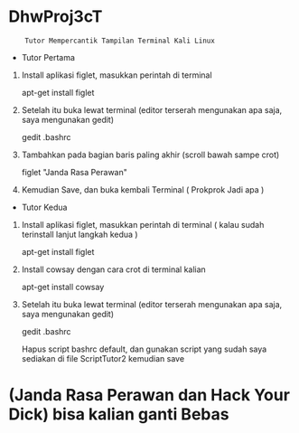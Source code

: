 # DhwProj3cT

        Tutor Mempercantik Tampilan Terminal Kali Linux

* Tutor Pertama

1. Install aplikasi figlet, masukkan perintah di terminal
   
   apt-get install figlet

2. Setelah itu buka lewat terminal (editor terserah mengunakan apa saja, saya mengunakan gedit)
   
   gedit .bashrc

3. Tambahkan pada bagian baris paling akhir (scroll bawah sampe crot)
   
   figlet "Janda Rasa Perawan"

4. Kemudian Save, dan buka kembali Terminal ( Prokprok Jadi apa )


* Tutor Kedua

1. Install aplikasi figlet, masukkan perintah di terminal ( kalau sudah terinstall lanjut langkah kedua )
   
   apt-get install figlet
   
2. Install cowsay dengan cara crot di terminal kalian
   
   apt-get install cowsay

3. Setelah itu buka lewat terminal (editor terserah mengunakan apa saja, saya mengunakan gedit)

   gedit .bashrc
   
   Hapus script bashrc default, dan gunakan script yang sudah saya sediakan di file ScriptTutor2
   kemudian save
   
# (Janda Rasa Perawan dan Hack Your Dick) bisa kalian ganti Bebas
